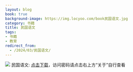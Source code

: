 ```yaml
---
layout: blog
book: true
background-image: https://img.locyoo.com/book民国语文.jpg
category: 书籍
title: 民国语文
tags:
- 书籍
- 教育
redirect_from:
  - /2024/03/民国语文/
---
```

![](https://img.locyoo.com/book民国语文.jpg)
民国语文: <a name = "ref1" href="https://url18.ctfile.com/f/50983618-1334836046-ef28a1?p=3619">点击下载</a>，访问密码请点击右上方“关于”自行查看